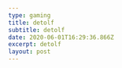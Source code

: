 ```yaml
---
type: gaming
title: detolf
subtitle: detolf
date: 2020-06-01T16:29:36.866Z
excerpt: detolf
layout: post
---
```

